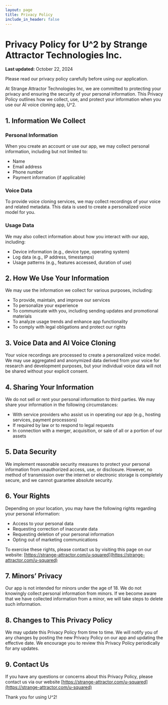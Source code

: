 ```yaml
---
layout: page
title: Privacy Policy
include_in_header: false
---
```


# Privacy Policy for U^2 by Strange Attractor Technologies Inc.

**Last updated:** October 22, 2024

Please read our privacy policy carefully before using our application.

At Strange Attractor Technologies Inc, we are committed to protecting your privacy and ensuring the security of your personal information. This Privacy Policy outlines how we collect, use, and protect your information when you use our AI voice cloning app, U^2.

## 1. Information We Collect

### Personal Information
When you create an account or use our app, we may collect personal information, including but not limited to:
- Name
- Email address
- Phone number
- Payment information (if applicable)

### Voice Data
To provide voice cloning services, we may collect recordings of your voice and related metadata. This data is used to create a personalized voice model for you.

### Usage Data
We may also collect information about how you interact with our app, including:
- Device information (e.g., device type, operating system)
- Log data (e.g., IP address, timestamps)
- Usage patterns (e.g., features accessed, duration of use)

## 2. How We Use Your Information
We may use the information we collect for various purposes, including:
- To provide, maintain, and improve our services
- To personalize your experience
- To communicate with you, including sending updates and promotional materials
- To analyze usage trends and enhance app functionality
- To comply with legal obligations and protect our rights

## 3. Voice Data and AI Voice Cloning
Your voice recordings are processed to create a personalized voice model. We may use aggregated and anonymized data derived from your voice for research and development purposes, but your individual voice data will not be shared without your explicit consent.

## 4. Sharing Your Information
We do not sell or rent your personal information to third parties. We may share your information in the following circumstances:
- With service providers who assist us in operating our app (e.g., hosting services, payment processors)
- If required by law or to respond to legal requests
- In connection with a merger, acquisition, or sale of all or a portion of our assets

## 5. Data Security
We implement reasonable security measures to protect your personal information from unauthorized access, use, or disclosure. However, no method of transmission over the internet or electronic storage is completely secure, and we cannot guarantee absolute security.

## 6. Your Rights
Depending on your location, you may have the following rights regarding your personal information:
- Access to your personal data
- Requesting correction of inaccurate data
- Requesting deletion of your personal information
- Opting out of marketing communications

To exercise these rights, please contact us by visiting this page on our website: [https://strange-attractor.com/u-squared](https://strange-attractor.com/u-squared)

## 7. Minors’ Privacy
Our app is not intended for minors under the age of 18. We do not knowingly collect personal information from minors. If we become aware that we have collected information from a minor, we will take steps to delete such information.

## 8. Changes to This Privacy Policy
We may update this Privacy Policy from time to time. We will notify you of any changes by posting the new Privacy Policy on our app and updating the effective date. We encourage you to review this Privacy Policy periodically for any updates.

## 9. Contact Us
If you have any questions or concerns about this Privacy Policy, please contact us via our website [https://strange-attractor.com/u-squared](https://strange-attractor.com/u-squared)

Thank you for using U^2!
